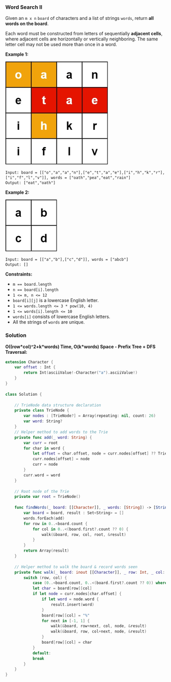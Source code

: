 
### Word Search II

Given an `m x n` `board` of characters and a list of strings `words`, return __all words on the board__.

Each word must be constructed from letters of sequentially __adjacent cells__, where adjacent cells are horizontally or vertically neighboring. The same letter cell may not be used more than once in a word.

__Example 1:__

![question_212-0.jpg](../images/question_212-0.jpg)
```
Input: board = [["o","a","a","n"],["e","t","a","e"],["i","h","k","r"],["i","f","l","v"]], words = ["oath","pea","eat","rain"]
Output: ["eat","oath"]
```
__Example 2:__

![question_212-1.jpg](../images/question_212-1.jpg)
```
Input: board = [["a","b"],["c","d"]], words = ["abcb"]
Output: []
```

__Constraints:__
* `m == board.length`
* `n == board[i].length`
* `1 <= m, n <= 12`
* `board[i][j]` is a lowercase English letter.
* `1 <= words.length <= 3 * pow(10, 4)`
* `1 <= words[i].length <= 10`
* `words[i]` consists of lowercase English letters.
* All the strings of `words` are unique.

### Solution
__O((row\*col)^2+k\*words) Time, O(k\*words) Space - Prefix Tree + DFS Traversal:__
```Swift
extension Character {
    var offset : Int {
        return Int(asciiValue!-Character("a").asciiValue!)
    }
}

class Solution {
    
    // TrieNode data structure declaration
    private class TrieNode {
        var nodes : [TrieNode?] = Array(repeating: nil, count: 26)
        var word: String?
    }
    // Helper method to add words to the Trie
    private func add(_ word: String) {
        var curr = root
        for char in word {
            let offset = char.offset, node = curr.nodes[offset] ?? TrieNode()
            curr.nodes[offset] = node
            curr = node
        }
        curr.word = word
    }
    
    // Root node of the Trie
    private var root = TrieNode()
    
    func findWords(_ board: [[Character]], _ words: [String]) -> [String] {
        var board = board, result : Set<String> = []
        words.forEach(add)
        for row in 0..<board.count {
            for col in 0..<(board.first?.count ?? 0) {
                walk(&board, row, col, root, &result)
            }
        }
        return Array(result)
    }
    
    // Helper method to walk the board & record words seen
    private func walk(_ board: inout [[Character]], _ row: Int, _ col: Int, _ curr: TrieNode, _ result: inout Set<String>) {
        switch (row, col) {
            case (0..<board.count, 0..<(board.first?.count ?? 0)) where board[row][col] != "%":
            let char = board[row][col]
            if let node = curr.nodes[char.offset] {
                if let word = node.word {
                    result.insert(word)
                }
                board[row][col] = "%"
                for next in [-1, 1] {
                    walk(&board, row+next, col, node, &result)
                    walk(&board, row, col+next, node, &result)
                }
                board[row][col] = char
            }
            default:
            break
        }
    }
}
```